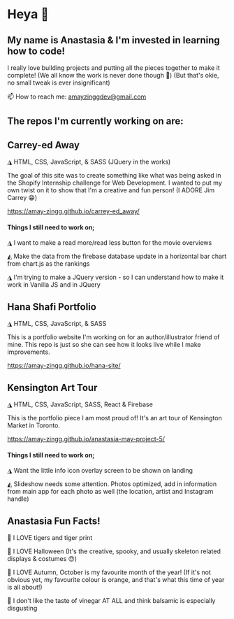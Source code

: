 # Heya 👋

## My name is Anastasia & I'm invested in learning how to code!

I really love building projects and putting all the pieces together to make it complete! (We all know the work is never done though 🤪) (But that's okie, no small tweak is ever insignificant) 

📫 How to reach me: amayzinggdev@gmail.com

## The repos I'm currently working on are: 

## Carrey-ed Away
◮ HTML, CSS, JavaScript, & SASS (JQuery in the works)

The goal of this site was to create something like what was being asked in the Shopify Internship challenge for Web Development. I wanted to put my own twist on it to show that I'm a creative and fun person! (I ADORE Jim Carrey 😁)

https://amay-zingg.github.io/carrey-ed_away/

#### Things I still need to work on; 

◮ I want to make a read more/read less button for the movie overviews

◭ Make the data from the firebase database update in a horizontal bar chart from chart.js as the rankings

◮ I'm trying to make a JQuery version - so I can understand how to make it work in Vanilla JS and in JQuery

## Hana Shafi Portfolio
◮ HTML, CSS, JavaScript, & SASS

This is a portfolio website I'm working on for an author/illustrator friend of mine. This repo is just so she can see how it looks live while I make improvements.

https://amay-zingg.github.io/hana-site/

## Kensington Art Tour
◮ HTML, CSS, JavaScript, SASS, React & Firebase

This is the portfolio piece I am most proud of! It's an art tour of Kensington Market in Toronto. 

https://amay-zingg.github.io/anastasia-may-project-5/

#### Things I still need to work on;

◮ Want the little info icon overlay screen to be shown on landing 

◭ Slideshow needs some attention. Photos optimized, add in information from main app for each photo as well (the location, artist and Instagram handle) 

## Anastasia Fun Facts!

🐅 I LOVE tigers and tiger print

🎃 I LOVE Halloween (It's the creative, spooky, and usually skeleton related displays & costumes 😍)

🍁 I LOVE Autumn, October is my favourite month of the year! (If it's not obvious yet, my favourite colour is orange, and that's what this time of year is all about!)

🤢 I don't like the taste of vinegar AT ALL and think balsamic is especially disgusting
